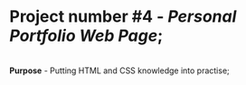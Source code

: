 <h1>Project number #4 - <i>Personal Portfolio Web Page</i>;</h1><br>
<strong>Purpose</strong> - Putting HTML and CSS knowledge into practise;